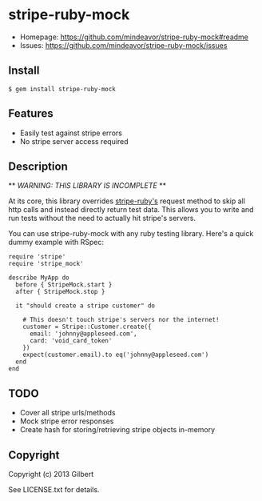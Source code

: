 # stripe-ruby-mock

* Homepage: https://github.com/mindeavor/stripe-ruby-mock#readme
* Issues: https://github.com/mindeavor/stripe-ruby-mock/issues

## Install

    $ gem install stripe-ruby-mock

## Features

* Easily test against stripe errors
* No stripe server access required

## Description

** *WARNING: THIS LIBRARY IS INCOMPLETE* **

At its core, this library overrides [stripe-ruby's](https://github.com/stripe/stripe-ruby)
request method to skip all http calls and
instead directly return test data. This allows you to write and run tests
without the need to actually hit stripe's servers.

You can use stripe-ruby-mock with any ruby testing library. Here's a quick dummy example with RSpec:

    require 'stripe'
    require 'stripe_mock'

    describe MyApp do
      before { StripeMock.start }
      after { StripeMock.stop }

      it "should create a stripe customer" do

        # This doesn't touch stripe's servers nor the internet!
        customer = Stripe::Customer.create({
          email: 'johnny@appleseed.com',
          card: 'void_card_token'
        })
        expect(customer.email).to eq('johnny@appleseed.com')
      end
    end

## TODO

* Cover all stripe urls/methods
* Mock stripe error responses
* Create hash for storing/retrieving stripe objects in-memory

## Copyright

Copyright (c) 2013 Gilbert

See LICENSE.txt for details.

